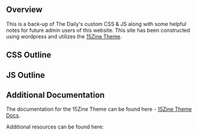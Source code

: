 Overview
---
This is a back-up of The Daily's custom CSS & JS along with some helpful notes for future admin users of this website. This site has been constructed using wordpress and utilizes the [15Zine Theme](https://themeforest.net/item/15zine-hd-magazine-newspaper-wordpress-theme/10802918).


## CSS Outline




## JS Outline



## Additional Documentation

The documentation for the 15Zine Theme can be found here - [15Zine Theme Docs](http://docs.cubellthemes.com/15zine/).

Additional resources can be found here:
